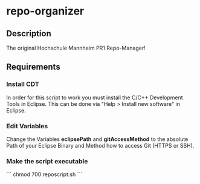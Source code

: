 # repo-organizer
## Description
The original Hochschule Mannheim PR1 Repo-Manager!

## Requirements
### Install CDT
In order for this script to work you must install the C/C++ Development Tools in Eclipse.
This can be done via "Help > Install new software" in Eclipse.

### Edit Variables
Change the Variables **eclipsePath** and **gitAccessMethod** to the absolute Path of your Eclipse Binary and Method how to access Git (HTTPS or SSH).

### Make the script executable 
´´´
chmod 700 reposcript.sh
´´´
